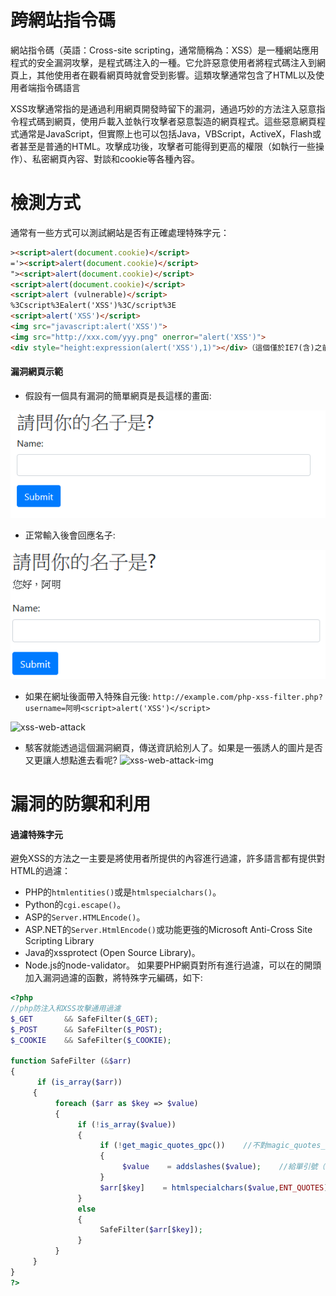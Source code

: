 # 跨網站指令碼
網站指令碼（英語：Cross-site scripting，通常簡稱為：XSS）是一種網站應用程式的安全漏洞攻擊，是程式碼注入的一種。它允許惡意使用者將程式碼注入到網頁上，其他使用者在觀看網頁時就會受到影響。這類攻擊通常包含了HTML以及使用者端指令碼語言

XSS攻擊通常指的是通過利用網頁開發時留下的漏洞，通過巧妙的方法注入惡意指令程式碼到網頁，使用戶載入並執行攻擊者惡意製造的網頁程式。這些惡意網頁程式通常是JavaScript，但實際上也可以包括Java，VBScript，ActiveX，Flash或者甚至是普通的HTML。攻擊成功後，攻擊者可能得到更高的權限（如執行一些操作）、私密網頁內容、對談和cookie等各種內容。

# 檢測方式
通常有一些方式可以測試網站是否有正確處理特殊字元：
```html
><script>alert(document.cookie)</script>
='><script>alert(document.cookie)</script>
"><script>alert(document.cookie)</script>
<script>alert(document.cookie)</script>
<script>alert (vulnerable)</script>
%3Cscript%3Ealert('XSS')%3C/script%3E
<script>alert('XSS')</script>
<img src="javascript:alert('XSS')">
<img src="http://xxx.com/yyy.png" onerror="alert('XSS')">
<div style="height:expression(alert('XSS'),1)"></div>（這個僅於IE7(含)之前有效）
```

#### 漏洞網頁示範
- 假設有一個具有漏洞的簡單網頁是長這樣的畫面:

![xss-web](/images/xss-web.PNG)

- 正常輸入後會回應名子:

![xss-web-name](/images/xss-web-name.PNG)

- 如果在網址後面帶入特殊自元後: 
```http://example.com/php-xss-filter.php?username=阿明<script>alert('XSS')</script>```

![xss-web-attack](/images/xss-web-attack.PNG)
- 駭客就能透過這個漏洞網頁，傳送資訊給別人了。如果是一張誘人的圖片是否又更讓人想點進去看呢?
![xss-web-attack-img](/images/xss-web-attack-img.PNG)

# 漏洞的防禦和利用
#### 過濾特殊字元
避免XSS的方法之一主要是將使用者所提供的內容進行過濾，許多語言都有提供對HTML的過濾：
  - PHP的```htmlentities()```或是```htmlspecialchars()```。
  - Python的```cgi.escape()```。
  - ASP的```Server.HTMLEncode()```。
  - ASP.NET的```Server.HtmlEncode()```或功能更強的Microsoft Anti-Cross Site Scripting Library
  - Java的xssprotect (Open Source Library)。
  - Node.js的node-validator。
如果要PHP網頁對所有進行過濾，可以在的開頭加入漏洞過濾的函數，將特殊字元編碼，如下:
```php
<?php
//php防注入和XSS攻擊通用過濾
$_GET       && SafeFilter($_GET);
$_POST      && SafeFilter($_POST);
$_COOKIE    && SafeFilter($_COOKIE);

function SafeFilter (&$arr)
{
      if (is_array($arr))
     {
          foreach ($arr as $key => $value)
          {
               if (!is_array($value))
               {
                    if (!get_magic_quotes_gpc())    //不對magic_quotes_gpc轉義過的字符使用addslashes(),避免雙重轉義。
                    {
                         $value    = addslashes($value);    //給單引號（'）、雙引號（"）、反斜線（\）與 NUL（NULL 字符）加上反斜線轉義
                    }
                    $arr[$key]    = htmlspecialchars($value,ENT_QUOTES);   //&,",',> ,< 轉為html實體 &amp;,&quot;',&gt;,&lt;
               }
               else
               {
                    SafeFilter($arr[$key]);
               }
          }
     }
}
?>
```

